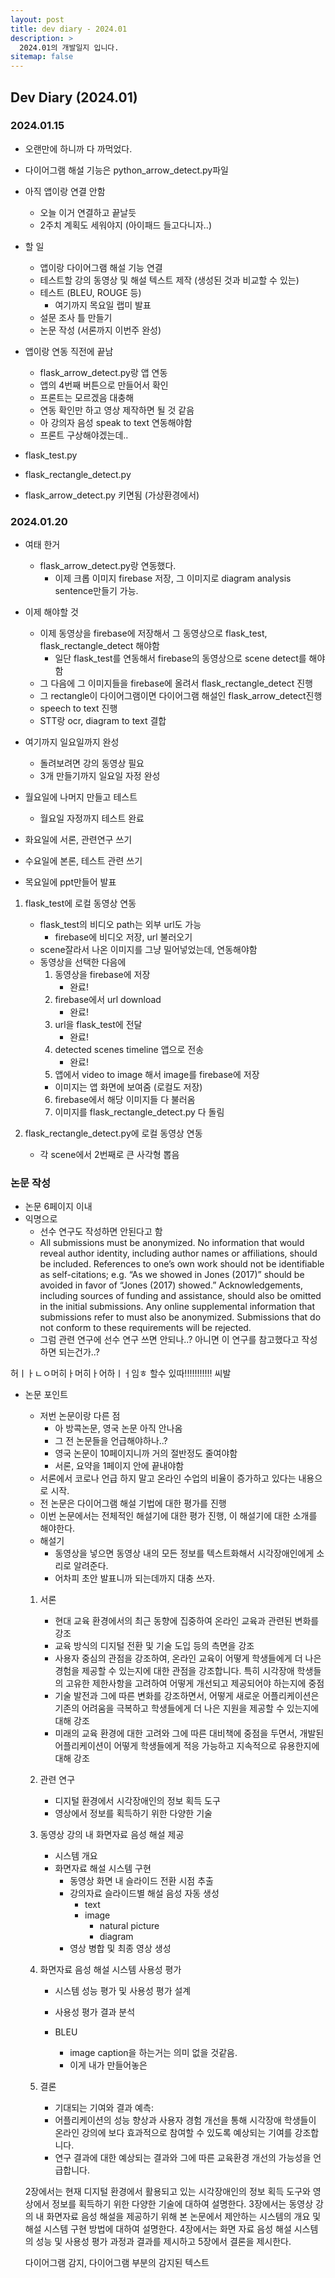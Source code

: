 ```yaml
---
layout: post
title: dev diary - 2024.01
description: >
  2024.01의 개발일지 입니다.
sitemap: false
---
```


## Dev Diary (2024.01)

### 2024.01.15

- 오랜만에 하니까 다 까먹었다.
- 다이어그램 해설 기능은 python_arrow_detect.py파일
- 아직 앱이랑 연결 안함
    - 오늘 이거 연결하고 끝날듯
    - 2주치 계획도 세워야지 (아이패드 들고다니자..)
- 할 일
    - 앱이랑 다이어그램 해설 기능 연결
    - 테스트할 강의 동영상 및 해설 텍스트 제작 (생성된 것과 비교할 수 있는)
    - 테스트 (BLEU, ROUGE 등) 
        - 여기까지 목요일 랩미 발표
    - 설문 조사 틀 만들기
    - 논문 작성 (서론까지 이번주 완성)
    
- 앱이랑 연동 직전에 끝남
    - flask_arrow_detect.py랑 앱 연동
    - 앱의 4번째 버튼으로 만들어서 확인
    - 프론트는 모르겠음 대충해
    - 연동 확인만 하고 영상 제작하면 될 것 같음
    - 아 강의자 음성 speak to text 연동해야함
    - 프론트 구상해야겠는데..
- flask_test.py
- flask_rectangle_detect.py
- flask_arrow_detect.py 키면됨 (가상환경에서)


### 2024.01.20

- 여태 한거
    - flask_arrow_detect.py랑 연동했다.
        - 이제 크롭 이미지 firebase 저장, 그 이미지로 diagram analysis sentence만들기 가능.

- 이제 해야할 것
    - 이제 동영상을 firebase에 저장해서 그 동영상으로 flask_test, flask_rectangle_detect 해야함
        - 일단 flask_test를 연동해서 firebase의 동영상으로 scene detect를 해야함
    - 그 다음에 그 이미지들을 firebase에 올려서 flask_rectangle_detect 진행
    - 그 rectangle이 다이어그램이면 다이어그램 해설인 flask_arrow_detect진행
    - speech to text 진행
    - STT랑 ocr, diagram to text 결합

- 여기까지 일요일까지 완성
    - 돌려보려면 강의 동영상 필요
    - 3개 만들기까지 일요일 자정 완성
- 월요일에 나머지 만들고 테스트
    - 월요일 자정까지 테스트 완료
- 화요일에 서론, 관련연구 쓰기
- 수요일에 본론, 테스트 관련 쓰기
- 목요일에 ppt만들어 발표

1. flask_test에 로컬 동영상 연동
    - flask_test의 비디오 path는 외부 url도 가능
        - firebase에 비디오 저장, url 불러오기
    - scene잘라서 나온 이미지를 그냥 밀어넣었는데, 연동해야함
    - 동영상을 선택한 다음에 
        1. 동영상을 firebase에 저장
            - 완료!  
        2. firebase에서 url download
            - 완료!
        3. url을 flask_test에 전달
            - 완료!
        4. detected scenes timeline 앱으로 전송
            - 완료!
        5. 앱에서 video to image 해서 image를 firebase에 저장
        - 이미지는 앱 화면에 보여줌 (로컬도 저장)
        6. firebase에서 해당 이미지들 다 불러옴
        7. 이미지를 flask_rectangle_detect.py 다 돌림

2. flask_rectangle_detect.py에 로컬 동영상 연동
    - 각 scene에서 2번째로 큰 사각형 뽑음


### 논문 작성
- 논문 6페이지 이내
- 익명으로 
    - 선수 연구도 작성하면 안된다고 함
    - All submissions must be anonymized.  No information that would reveal author identity, including author names or affiliations, should be included.  References to one’s own work should not be identifiable as self-citations; e.g. “As we showed in Jones (2017)” should be avoided in favor of “Jones (2017) showed.”  Acknowledgements, including sources of funding and assistance, should also be omitted in the initial submissions. Any online supplemental information that submissions refer to must also be anonymized. Submissions that do not conform to these requirements will be rejected.
    - 그럼 관련 연구에 선수 연구 쓰면 안되나..? 아니면 이 연구를 참고했다고 작성하면 되는건가..?

허ㅣㅏㄴㅇ머히ㅏ머히ㅏ어하ㅣㅓ임ㅎ
할수 있따!!!!!!!!!!!
씨발

- 논문 포인트
    - 저번 논문이랑 다른 점
        - 아 방콕논문, 영국 논문 아직 안나옴
        - 그 전 논문들을 언급해야하나..?
        - 영국 논문이 10페이지니까 거의 절반정도 줄여야함
        - 서론, 요약을 1페이지 안에 끝내야함
    - 서론에서 코로나 언급 하지 말고 온라인 수업의 비율이 증가하고 있다는 내용으로 시작.
    - 전 논문은 다이어그램 해설 기법에 대한 평가를 진행
    - 이번 논문에서는 전체적인 해설기에 대한 평가 진행, 이 해설기에 대한 소개를 해야한다. 
    - 해설기
        - 동영상을 넣으면 동영상 내의 모든 정보를 텍스트화해서 시각장애인에게 소리로 알려준다.
        - 어차피 초안 발표니까 되는데까지 대충 쓰자.

    1. 서론
        - 현대 교육 환경에서의 최근 동향에 집중하여 온라인 교육과 관련된 변화를 강조
        - 교육 방식의 디지털 전환 및 기술 도입 등의 측면을 강조
        - 사용자 중심의 관점을 강조하여, 온라인 교육이 어떻게 학생들에게 더 나은 경험을 제공할 수 있는지에 대한 관점을 강조합니다. 특히 시각장애 학생들의 고유한 제한사항을 고려하여 어떻게 개선되고 제공되어야 하는지에 중점
        - 기술 발전과 그에 따른 변화를 강조하면서, 어떻게 새로운 어플리케이션은 기존의 어려움을 극복하고 학생들에게 더 나은 지원을 제공할 수 있는지에 대해 강조
        - 미래의 교육 환경에 대한 고려와 그에 따른 대비책에 중점을 두면서, 개발된 어플리케이션이 어떻게 학생들에게 적응 가능하고 지속적으로 유용한지에 대해 강조

    2. 관련 연구
        - 디지털 환경에서 시각장애인의 정보 획득 도구
        - 영상에서 정보를 획득하기 위한 다양한 기술
    
    3. 동영상 강의 내 화면자료 음성 해설 제공
        - 시스템 개요
        - 화면자료 해설 시스템 구현
            - 동영상 화면 내 슬라이드 전환 시점 추출
            - 강의자료 슬라이드별 해설 음성 자동 생성
                - text
                - image
                    - natural picture
                    - diagram
            - 영상 병합 및 최종 영상 생성

    4. 화면자료 음성 해설 시스템 사용성 평가
        - 시스템 성능 평가 및 사용성 평가 설계
        - 사용성 평가 결과 분석

        - BLEU
            - image caption을 하는거는 의미 없을 것같음.
            - 이게 내가 만들어놓은 

    5. 결론
        - 기대되는 기여와 결과 예측:
        - 어플리케이션의 성능 향상과 사용자 경험 개선을 통해 시각장애 학생들이 온라인 강의에 보다 효과적으로 참여할 수 있도록 예상되는 기여를 강조합니다.
        - 연구 결과에 대한 예상되는 결과와 그에 따른 교육환경 개선의 가능성을 언급합니다.



    2장에서는 현재 디지털 환경에서 활용되고 있는 시각장애인의 정보 획득 도구와 영상에서 정보를 획득하기 위한 다양한 기술에 대하여 설명한다. 3장에서는 동영상 강의 내 화면자료 음성 해설을 제공하기 위해 본 논문에서 제안하는 시스템의 개요 및 해설 시스템 구현 방법에 대하여 설명한다. 4장에서는 화면 자료 음성 해설 시스템의 성능 및 사용성 평가 과정과 결과를 제시하고 5장에서 결론을 제시한다. 


    다이어그램 감지, 다이어그램 부분의 감지된 텍스트 
